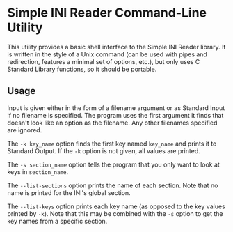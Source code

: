 # Simple INI Reader Command-Line Utility
This utility provides a basic shell interface to the Simple INI Reader library.
It is written in the style of a Unix command (can be used with pipes and 
redirection, features a minimal set of options, etc.), but only uses C Standard
Library functions, so it should be portable.

## Usage
Input is given either in the form of a filename argument or as Standard Input
if no filename is specified. The program uses the first argument it finds that
doesn't look like an option as the filename. Any other filenames specified are
ignored.

The `-k key_name` option finds the first key named `key_name` and prints it
to Standard Output. If the `-k` option is not given, all values are printed.

The `-s section_name` option tells the program that you only want to look at
keys in `section_name`.

The `--list-sections` option prints the name of each section. Note that no name
is printed for the INI's global section.

The `--list-keys` option prints each key name (as opposed to the key values
printed by `-k`). Note that this may be combined with the `-s` option to get
the key names from a specific section.
